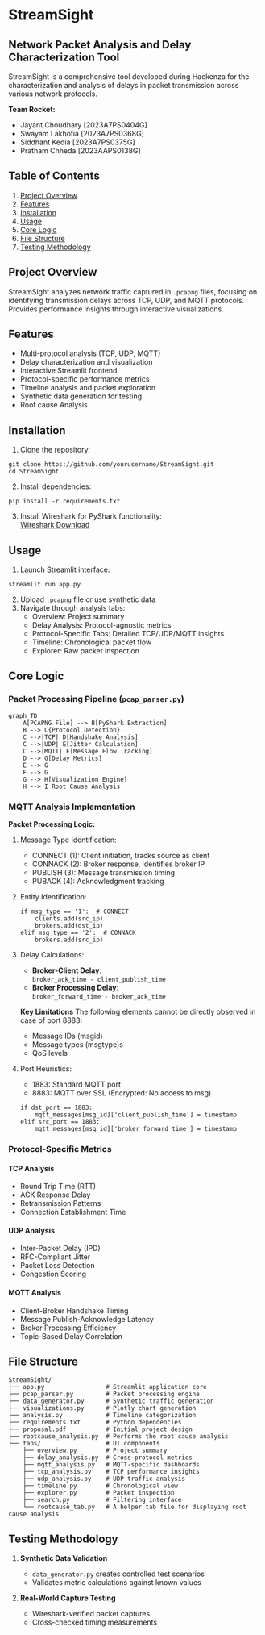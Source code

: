 
# StreamSight

## Network Packet Analysis and Delay Characterization Tool

StreamSight is a comprehensive tool developed during Hackenza for the characterization and analysis of delays in packet transmission across various network protocols.

**Team Rocket:**
- Jayant Choudhary [2023A7PS0404G]
- Swayam Lakhotia [2023A7PS0368G]
- Siddhant Kedia [2023A7PS0375G]
- Pratham Chheda [2023AAPS0138G]

## Table of Contents
1. [Project Overview](#project-overview)
2. [Features](#features)
3. [Installation](#installation)
4. [Usage](#usage)
5. [Core Logic](#core-logic)
6. [File Structure](#file-structure)
7. [Testing Methodology](#testing-methodology)

## Project Overview

StreamSight analyzes network traffic captured in `.pcapng` files, focusing on identifying transmission delays across TCP, UDP, and MQTT protocols. Provides performance insights through interactive visualizations.

## Features

- Multi-protocol analysis (TCP, UDP, MQTT)
- Delay characterization and visualization
- Interactive Streamlit frontend
- Protocol-specific performance metrics
- Timeline analysis and packet exploration
- Synthetic data generation for testing
- Root cause Analysis

## Installation

1. Clone the repository:
```
git clone https://github.com/yourusername/StreamSight.git
cd StreamSight
```

2. Install dependencies:
```
pip install -r requirements.txt
```

3. Install Wireshark for PyShark functionality:  
   [Wireshark Download](https://www.wireshark.org/download.html)

## Usage

1. Launch Streamlit interface:
```
streamlit run app.py
```

2. Upload `.pcapng` file or use synthetic data
3. Navigate through analysis tabs:
   - Overview: Project summary
   - Delay Analysis: Protocol-agnostic metrics
   - Protocol-Specific Tabs: Detailed TCP/UDP/MQTT insights
   - Timeline: Chronological packet flow
   - Explorer: Raw packet inspection

## Core Logic

### Packet Processing Pipeline (`pcap_parser.py`)
```
graph TD
    A[PCAPNG File] --> B[PyShark Extraction]
    B --> C{Protocol Detection}
    C -->|TCP| D[Handshake Analysis]
    C -->|UDP| E[Jitter Calculation]
    C -->|MQTT| F[Message Flow Tracking]
    D --> G[Delay Metrics]
    E --> G
    F --> G
    G --> H[Visualization Engine]
    H --> I Root Cause Analysis
```

### MQTT Analysis Implementation
**Packet Processing Logic:**
1. Message Type Identification:
   - CONNECT (1): Client initiation, tracks source as client
   - CONNACK (2): Broker response, identifies broker IP
   - PUBLISH (3): Message transmission timing
   - PUBACK (4): Acknowledgment tracking

2. Entity Identification:
   ```
   if msg_type == '1':  # CONNECT
       clients.add(src_ip)
       brokers.add(dst_ip)
   elif msg_type == '2':  # CONNACK
       brokers.add(src_ip)
   ```

3. Delay Calculations:
   - **Broker-Client Delay**:  
     `broker_ack_time - client_publish_time`
   - **Broker Processing Delay**:  
     `broker_forward_time - broker_ack_time`  

 
    **Key Limitations**
The following elements cannot be directly observed in case of port 8883:

    - Message IDs (msgid)
    - Message types (msgtype)s
    - QoS levels

4. Port Heuristics:
   - 1883: Standard MQTT port
   - 8883: MQTT over SSL (Encrypted: No access to msg)
   ```
   if dst_port == 1883:
       mqtt_messages[msg_id]['client_publish_time'] = timestamp
   elif src_port == 1883:
       mqtt_messages[msg_id]['broker_forward_time'] = timestamp
   ```

### Protocol-Specific Metrics

#### TCP Analysis
- Round Trip Time (RTT)
- ACK Response Delay
- Retransmission Patterns
- Connection Establishment Time

#### UDP Analysis
- Inter-Packet Delay (IPD)
- RFC-Compliant Jitter
- Packet Loss Detection
- Congestion Scoring

#### MQTT Analysis
- Client-Broker Handshake Timing
- Message Publish-Acknowledge Latency
- Broker Processing Efficiency
- Topic-Based Delay Correlation

## File Structure

```
StreamSight/
├── app.py                 # Streamlit application core
├── pcap_parser.py         # Packet processing engine
├── data_generator.py      # Synthetic traffic generation
├── visualizations.py      # Plotly chart generation
├── analysis.py            # Timeline categorization
├── requirements.txt       # Python dependencies
├── proposal.pdf           # Initial project design
├── rootcause_analysis.py  # Performs the root cause analysis
└── tabs/                  # UI components
    ├── overview.py        # Project summary
    ├── delay_analysis.py  # Cross-protocol metrics
    ├── mqtt_analysis.py   # MQTT-specific dashboards
    ├── tcp_analysis.py    # TCP performance insights
    ├── udp_analysis.py    # UDP traffic analysis
    ├── timeline.py        # Chronological view
    ├── explorer.py        # Packet inspection
    ├── search.py          # Filtering interface
    └── rootcause_tab.py   # A helper tab file for displaying root cause analysis  
```

## Testing Methodology

1. **Synthetic Data Validation**
   - `data_generator.py` creates controlled test scenarios
   - Validates metric calculations against known values

2. **Real-World Capture Testing**
   - Wireshark-verified packet captures
   - Cross-checked timing measurements

<!-- 3. **Edge Case Handling**
   - Negative time differences
   - Out-of-order packets
   - Malformed protocol headers -->
